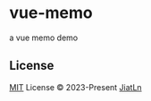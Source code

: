 # vue-memo

a vue memo demo

## License

[MIT](./LICENSE) License © 2023-Present [JiatLn](https://github.com/JiatLn)
